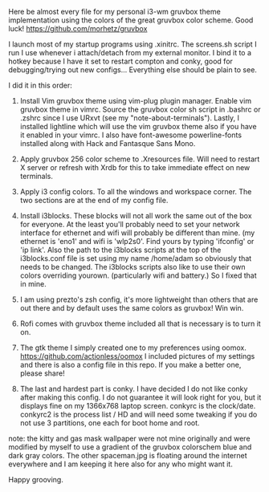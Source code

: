 Here be almost every file for my personal i3-wm gruvbox theme implementation using the
colors of the great gruvbox color scheme. Good luck!  https://github.com/morhetz/gruvbox



I launch most of my startup programs using .xinitrc. The screens.sh script I run
I use whenever i attach/detach
from my external monitor. I bind it to a hotkey because I have it set to
restart compton and conky, good for debugging/trying out new configs...
Everything else should be plain to see.

I did it in this order:

1. Install Vim gruvbox theme using vim-plug plugin manager.
Enable vim gruvbox theme in vimrc. Source the gruvbox color sh script in
.bashrc or .zshrc since I use URxvt (see my "note-about-terminals"). Lastly, I
installed lightline which will use the vim gruvbox theme also if you have it
enabled in your vimrc. I also have font-awesome powerline-fonts installed along with Hack
and Fantasque Sans Mono.

2. Apply gruvbox 256 color scheme to .Xresources file. Will need to restart X
   server or refresh with Xrdb for this to take immediate effect on new
   terminals.

3. Apply i3 config colors. To all the windows and workspace corner. The two
   sections are at the end of my config file.

4. Install i3blocks. These blocks will not all work the same out of the
   box for everyone. At the least you'll probably need to set your network
   interface for ethernet and wifi will probably be different than mine. (my
   ethernet is 'eno1' and wifi is 'wlp2s0'. Find yours by typing 'ifconfig' or
   'ip link'. Also the path to the i3blocks scripts at the top of the i3blocks.conf file is set using
   my name /home/adam so obviously that needs to be changed. The i3blocks
   scripts also like to use their own colors overriding yourown. (particularly
   wifi and battery.) So I fixed that in mine.

5. I am using prezto's zsh config, it's more lightweight than others that are
   out there and by default uses the same colors as gruvbox! Win win.

6. Rofi comes with gruvbox theme included all that is necessary is to turn it
   on.

7. The gtk theme I simply created one to my preferences using oomox. https://github.com/actionless/oomox
I included pictures of my settings and there is also a config file in this
repo. If you make a better one, please share!

8. The last and hardest part is conky. I have decided I do not like conky
   after making this config. I do not guarantee it will look right for you,
   but it displays fine on my 1366x768 laptop screen. conkyrc is the
   clock/date. conkyrc2 is the process list / HD and will need some tweaking
   if you do not use 3 partitions, one each for boot home and root. 


note: the kitty and gas mask wallpaper were not mine originally and were modified by myself to use a
gradient of the gruvbox colorschem blue and dark gray colors. The other
spaceman.jpg is floating around the internet everywhere and I am keeping it
here also for any who might want it.

Happy grooving.
